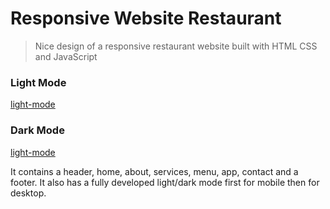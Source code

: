 # Responsive Website Restaurant
> Nice design of a responsive restaurant website built with HTML CSS and JavaScript

### Light Mode
[light-mode](https://github.com/abionamike/tasty-restaurant-website/blob/main/img/light-mode.png)

### Dark Mode
[light-mode](https://github.com/abionamike/tasty-restaurant-website/blob/main/img/dark-mode.png)

It contains a header, home, about, services, menu, app, contact and a footer. It also has a fully developed light/dark mode first for mobile then for desktop.




